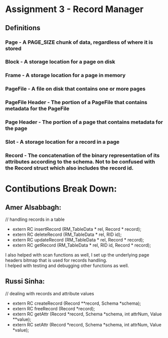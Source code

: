 # Assignment 3 - Record Manager

## Definitions
### Page - A PAGE_SIZE chunk of data, regardless of where it is stored
### Block - A storage location for a page on disk
### Frame - A storage location for a page in memory
### PageFile - A file on disk that contains one or more pages
### PageFile Header - The portion of a PageFile that contains metadata for the PageFile
### Page Header - The portion of a page that contains metadata for the page
### Slot - A storage location for a record in a page
### Record - The concatenation of the binary representation of its attributes according to the schema. Not to be confused with the Record struct which also includes the record id.


# Contibutions Break Down:
## Amer Alsabbagh:
// handling records in a table

* extern RC insertRecord (RM_TableData * rel, Record * record);
* extern RC deleteRecord (RM_TableData * rel, RID id);
* extern RC updateRecord (RM_TableData * rel, Record * record);
* extern RC getRecord (RM_TableData * rel, RID id, Record * record);

I also helped with scan functions as well, I set up the underlying page headers bitmap that is used for records handling.  
I helped with testing and debugging other functions as well.


## Russi Sinha:
// dealing with records and attribute values

* extern RC createRecord (Record **record, Schema *schema);
* extern RC freeRecord (Record *record);
* extern RC getAttr (Record *record, Schema *schema, int attrNum, Value **value);
* extern RC setAttr (Record *record, Schema *schema, int attrNum, Value *value);

